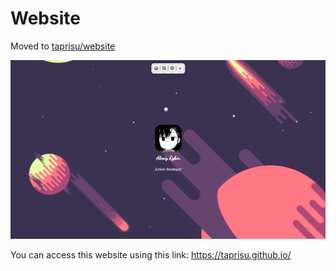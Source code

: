 # Website

Moved to [taprisu/website](https://github.com/taprisu/website)

![Website screenshot](assets/images/Zamur650.png)

You can access this website using this link: <https://taprisu.github.io/>
